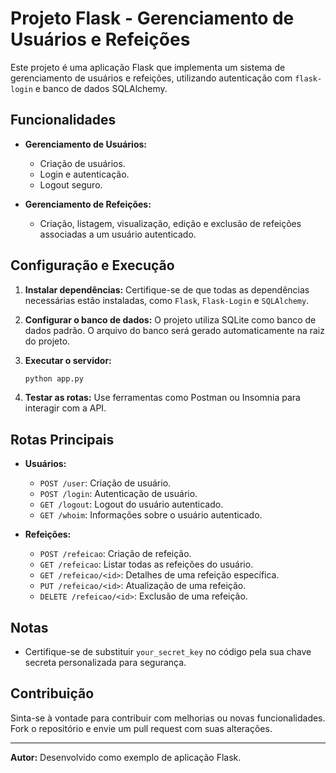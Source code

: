 
# Projeto Flask - Gerenciamento de Usuários e Refeições

Este projeto é uma aplicação Flask que implementa um sistema de gerenciamento de usuários e refeições, utilizando autenticação com `flask-login` e banco de dados SQLAlchemy.

## Funcionalidades

- **Gerenciamento de Usuários:**
  - Criação de usuários.
  - Login e autenticação.
  - Logout seguro.

- **Gerenciamento de Refeições:**
  - Criação, listagem, visualização, edição e exclusão de refeições associadas a um usuário autenticado.

## Configuração e Execução

1. **Instalar dependências:**
   Certifique-se de que todas as dependências necessárias estão instaladas, como `Flask`, `Flask-Login` e `SQLAlchemy`.

2. **Configurar o banco de dados:**
   O projeto utiliza SQLite como banco de dados padrão. O arquivo do banco será gerado automaticamente na raiz do projeto.

3. **Executar o servidor:**
   ```bash
   python app.py
   ```

4. **Testar as rotas:**
   Use ferramentas como Postman ou Insomnia para interagir com a API.

## Rotas Principais

- **Usuários:**
  - `POST /user`: Criação de usuário.
  - `POST /login`: Autenticação de usuário.
  - `GET /logout`: Logout do usuário autenticado.
  - `GET /whoim`: Informações sobre o usuário autenticado.

- **Refeições:**
  - `POST /refeicao`: Criação de refeição.
  - `GET /refeicao`: Listar todas as refeições do usuário.
  - `GET /refeicao/<id>`: Detalhes de uma refeição específica.
  - `PUT /refeicao/<id>`: Atualização de uma refeição.
  - `DELETE /refeicao/<id>`: Exclusão de uma refeição.

## Notas

- Certifique-se de substituir `your_secret_key` no código pela sua chave secreta personalizada para segurança.

## Contribuição

Sinta-se à vontade para contribuir com melhorias ou novas funcionalidades. Fork o repositório e envie um pull request com suas alterações.

---

**Autor:** Desenvolvido como exemplo de aplicação Flask.
